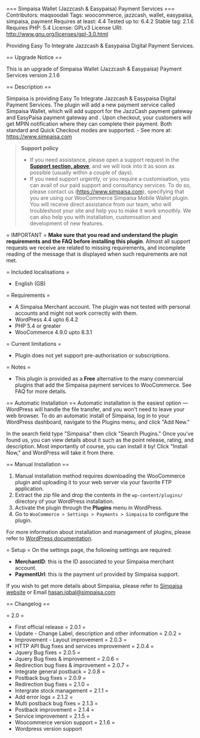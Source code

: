 === Simpaisa Wallet (Jazzcash & Easypaisa) Payment Services ===
Contributors: maqsoodali
Tags: woocommerce, jazzcash, wallet, easypaisa, simpaisa, payment
Requires at least: 4.4
Tested up to: 6.4.2
Stable tag: 2.1.6
Requires PHP: 5.4
License: GPLv3
License URI: http://www.gnu.org/licenses/gpl-3.0.html


Providing Easy To Integrate Jazzcash & Easypaisa Digital Payment Services.

== Upgrade Notice ==

This is an upgrade of Simpaisa Wallet (Jazzcash & Easypaisa) Payment Services version 2.1.6

== Description ==

Simpaisa is providing Easy To Integrate Jazzcash & Easypaisa Digital Payment Services.
The plugin will add a new payment service called Simpaisa Wallet, which will add support for the JazzCash payment gateway and EasyPaisa payment gateway and . Upon checkout, your customers will get MPIN notification where they can complete their payment. Both standard and Quick Checkout modes are supported. - See more at: https://www.simpaisa.com

> **Support policy**
>
> * If you need assistance, please open a support request in the **[Support section, above](https://wordpress.org/support/plugin/simpaisa-wallet-payment-services/)**, and we will look into it as soon as possible (usually within a couple of days).
> * If you need support urgently, or you require a customisation, you can avail of our paid support and consultancy services. To do so, please contact us (https://www.simpaisa.com), specifying that you are using our WooCommerce Simpaisa Mobile Wallet plugin. You will receive direct assistance from our team, who will troubleshoot your site and help you to make it work smoothly. We can also help you with installation, customisation and development of new features.

= IMPORTANT =
**Make sure that you read and understand the plugin requirements and the FAQ before installing this plugin**. Almost all support requests we receive are related to missing requirements, and incomplete reading of the message that is displayed when such requirements are not met.

= Included localisations =
* English (GB)

= Requirements =
* A Simpaisa Merchant account. The plugin was not tested with personal accounts and might not work correctly with them.
* WordPress 4.4 upto 6.4.2
* PHP 5.4 or greater
* WooCommerce 4.9.0 upto 8.3.1

= Current limitations =
* Plugin does not yet support pre-authorisation or subscriptions.

= Notes =
* This plugin is provided as a **Free** alternative to the many commercial plugins that add the Simpaisa payment services to WooCommerce. See FAQ for more details.

== Automatic Installation ==
Automatic installation is the easiest option — WordPress will handle the file transfer, and you won't need to leave your web browser. To do an automatic install of Simpaisa, log in to your WordPress dashboard, navigate to the Plugins menu, and click "Add New."

In the search field type "Simpaisa" then click "Search Plugins." Once you've found us, you can view details about it such as the point release, rating, and description. Most importantly of course, you can install it by! Click "Install Now," and WordPress will take it from there.

== Manual Installation ==
1. Manual installation method requires downloading the WooCommerce plugin and uploading it to your web server via your favorite FTP application. 
2. Extract the zip file and drop the contents in the ```wp-content/plugins/``` directory of your WordPress installation.
3. Activate the plugin through the **Plugins** menu in WordPress.
4. Go to ```WooCommerce > Settings > Payments > Simpaisa``` to configure the plugin.

For more information about installation and management of plugins, please refer to [WordPress documentation](http://codex.wordpress.org/Managing_Plugins#Installing_Plugins).

= Setup =
On the settings page, the following settings are required:

* **MerchantID**: this is the ID associated to your Simpaisa merchant account.
* **PaymentUrl**: this is the payment url provided by Simpaisa support.

If you wish to get more details about Simpaisa, please refer to [Simpaisa website](https://www.simpaisa.com/) or Email hasan.iqbal@simpaisa.com


== Changelog ==

= 2.0 =
* First official release
= 2.0.1 =
* Update - Change Label, description and other information
= 2.0.2 =
* Improvement - Layout improvement
= 2.0.3 =
* HTTP API Bug fixes and services improvement
= 2.0.4 =
* Jquery Bug fixes
= 2.0.5 =
* Jquery Bug fixes & improvement
= 2.0.6 =
* Redirection bug fixes & improvement
= 2.0.7 =
* Integrate general postback
= 2.0.8 =
* Postback bug fixes
= 2.0.9 =
* Redirection bug fixes
= 2.1.0 =
* Intergrate stock management
= 2.1.1 =
* Add error logs
= 2.1.2 =
* Multi postback bug fixes
= 2.1.3 =
* Postback improvement
= 2.1.4 =
* Service improvement
= 2.1.5 =
* Woocommerce version support
= 2.1.6 =
* Wordpress version support